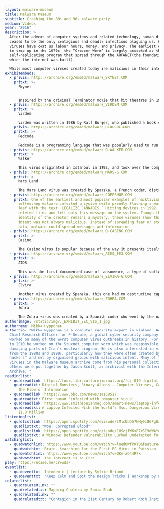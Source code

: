 ```yaml
---
layout: malware-museum
title: Malware Museum
subtitle: Crashing the 80s and 90s malware party
medium: Videos
year: "2016"
description: >
  After the advent of computer systems and related technology, human diseases
  ceased to be the only contagious and deadly infections plaguing us. Computer
  viruses have cost us labour hours, money, and privacy. The earliest ones began
  to crop up in the 1970s; the “Creeper Worm” is largely accepted as the first
  self-replicating program that spread through the ARPANET(the foundation on
  which the internet was built).

  While most computer viruses created today are malicious in their intent, many coders in the 1980s and 1990s sought to creatively express themselves or disseminate messages through viruses spread on the MS-DOS system. Mikko Hypponen, a computer security expert, has put together a large collection of interesting malware that now, devoid of any destructive potential, can be safely viewed and admired for their ingenuity, cheek, and imagination.
exhibitembeds:
  - privis: https://archive.org/embed/malware_SKYNET.COM
    pritxt: >-
      Skynet


      Inspired by the original Terminator movie that hit theatres in 1984, this virus significantly slows down the infected computer. This virus was perhaps a reference to AI, and how it may take over our world. As Jussi Parikka, Professor in Technological Culture & Aesthetics at the University of Southampton writes, “computer viruses almost provide their own version of speculative science fiction. They have even been discussed in research on the possibility of creating artificial life. The virus also slowly proclaimed, “I am a very kind virus,” and went on to tell the user that since they had a lot of work, it would slow their system down, almost as a favour.
  - privis: https://archive.org/embed/malware_VIRDEM.COM
    pritxt: >
      Virdem

      Virdem was written in 1986 by Ralf Burger, who published a book called Computer Viruses: A High-tech Disease. He wrote out the code for the virus in his book, and though it was (apparently) meant to be a demonstration of a virus, many virus writers took inspiration from it, leading to many malicious variants of Virdem. This malware took over the system and created a strobing, multi-coloured effect on the screen, making clear the computer had been infected.
  - privis: https://archive.org/embed/malware_REDCODE.COM
    pritxt: >-
      Redcode

      Redcode is a programming language that was popularly used to run the game Core War. The game was popularized by A. K. Dewdney in the 1980s through his articles in the Scientific American. The objective of this game is to overwrite your opponent’s code. Redcode is an esoteric programming language; these languages are created as jokes, as creative expression, or even to test the limits of programming. This malware shows the two opponents battling it out in Redcode, one ultimately defeating the other. There is a small community of programmers and coders who still play Core War, a testament to the difficulty and creativity that engages people even three decades later.
  - privis: https://archive.org/embed/malware_Q-WALKER.COM
    pritxt: >
      Walker

      This virus originated in Istanbul in 1992, and took over the computer. It featured a man strolling through the screen continuously. This character, people realized, was from the Commodore 64 game Bad Street Brawler—a wrestling game from the 1980s. Since the creator of this virus is unknown, there have been questions about why this particular character was written in, and what it may mean. A user was unable to do anything with the system as long as the man was walking through the screen. The visual quality of this malware is what makes it interesting to watch.
  - privis: https://archive.org/embed/malware_MARS-G.COM
    pritxt: >
      Mars Land

      The Mars Land virus was created by Spanska, a French coder, distributed in January, 1997. He created many viruses, though his aim was never to make them destructive. For him, the real challenge lay in making creative art through coding; destructive viruses were too easy to write. When run, the Mars virus displays a topographical map of Mars, with the text “coding a virus can be creative.” The group of viruses he created are together known as the Spanska viruses.
  - privis: https://archive.org/embed/malware_COFFSHOP.COM
    pritxt: One of the earliest and most popular examples of hacktivism, the
      coffeeshop malware infected a system while proudly flashing a marijuana
      leaf with the text ‘LEGALIZE CANNABIS.’ Hitting devices in 1992, the virus
      deleted files and left only this message on the system. Though the
      identity of the creator remains a mystery, these viruses show that the
      intent was not always malicious. Instead of spreading fear or stealing
      data, malware could spread messages and information
  - privis: https://archive.org/embed/malware_Q-CASINO.COM
    pritxt: >-
      Casino

      The Casino virus is popular because of the way it presents itself. It would infect MS-DOS systems through floppy disks and display the message “I have just destroyed the fat on your disk!!” It then let you gamble for your data: if you won, you could keep your files, but if you lost, they were deleted. While the virus certainly destroyed data and caused havoc, it makes for an interesting and fun simulation when stripped of its destructive potential. With language many would consider offensive, the casino virus draws in people because of its unique mode of infection. Casino became a real issue in the early 1990s, and the advice was to play the game to have a chance at retrieving your data.
  - privis: https://archive.org/embed/malware_AIDS_552.COM
    pritxt: >-
      AIDS

      This was the first documented case of ransomware, a type of software that infected a device until a sum of money was paid to remove it. In 1989, Harvard-trained evolutionary biologist Joseph L. Popp gave these ransomware infected disks to all 20,000 attendees of an international conference on HIV-AIDS. After a computer was rebooted 90 times, the malware would encrypt all the files, and ask for $189 to be paid for decryption. This history gave the virus its name—the AIDS trojan.
  - privis: https://archive.org/embed/malware_ELVIRA-G.COM
    pritxt: >-
      Elvira

      Another virus created by Spanska, this one had no destructive capabilities. Instead, it took over a system and replicated the popular Star Wars scrolling text effect. Elvira became widespread in the late 1990s. While the text on this virus is in Spanish, it was also written in French, and loosely translated to, “black and white girl from Paris, you make me feel alive.” It was supposedly written as an ode to Spanska’s girlfriend. Like the MarsLand virus, Elvira also has a mesmerizing, creative quality to it.
  - privis: https://archive.org/embed/malware_ZOHRA.COM
    pritxt: >
      Zohra

      The Zohra virus was created by a Spanish coder who went by the name ‘Wintermute.’  While the virus spread with stealth, it activated on the 14th of April of the year, and displayed random colours and flashes, ending with the message, “Zohra will live forever! Necromancy with her…”  To evade the anti-virus systems of the time, the Zohra virus did not infect files that included ‘TB,’ ‘AV,’ ‘SC,’ OR ‘IV’ in their path statement. Many anti-virus programs had these initials, and the virus could successfully propagate if it avoided them!
authorimage: /static/img/J_EXHIBIT_SEC_VIS_1.jpg
authorname: Mikko Hypponen
authorbio: "Mikko Hypponen is a computer security expert in Finland. He is the
  Chief Research Officer for F-Secure, a global cyber security company. He has
  worked on many of the worst computer virus outbreaks in history. For example,
  in 2010 he worked on the Stuxnet computer worm which was responsible for
  damaging parts of Iran’s nuclear program. He is also interested in viruses
  from the 1980s and 1990s, particularly how they were often created by “happy
  hackers” and not by organised groups with malicious intent. Many of the
  viruses in the Malware Museum archive come from his personal collection, while
  others were put together by Jason Scott, an archivist with the Internet
  Archive. "
readinglist:
  - quadreadlink: https://four.fibreculturejournal.org/fcj-019-digital-monsters-binary-aliens-%E2%80%93-computer-viruses-capitalism-and-the-flow-of-information/
    quadreadtxt: Digital Monsters, Binary Aliens – Computer Viruses, Capitalism and
      the Flow of Information
  - quadreadlink: https://www.bbc.com/news/10158517
    quadreadtxt: First human 'infected with computer virus'
  - quadreadlink: https://www.smithsonianmag.com/smart-news/laptop-infected-worlds-most-dangerous-viruses-sold-13-million-180972315/
    quadreadtxt: A Laptop Infected With the World’s Most Dangerous Viruses Sold for
      $1.3 Million
listeninglist:
  - quadlistlink: https://open.spotify.com/episode/1MlcUbD57NHy9i86FgUJSt
    quadlisttxt: "WoW: Corrupted Blood"
  - quadlistlink: https://open.spotify.com/episode/1H9zjfW6xP7xSI9dWAYq7K
    quadlisttxt: A Windows Defender Vulnerability Lurked Undetected for 12 Years
watchinglist:
  - quadwatchlink: https://www.youtube.com/watch?v=lnedOWfPKT0&feature=emb_imp_woyt
    quadwatchtxt: Brain--Searching for the First PC Virus in Pakistan
  - quadwatchlink: https://www.youtube.com/watch?v=QKe-aO44R7k
    quadwatchtxt: The Internet is on Fire
play: https://ncase.me/crowds/
eventlist:
  - quadeventtxt: Infodemic | Lecture by Sylvie Briand
  - quadeventtxt: "Keep Calm and Spot the Design Tricks | Workshop by Louise Hisayasu "
relatedlist:
  - quadrelatedlink: ""
    quadrelatedtxt: Mapping Cholera by Sonia Shah
  - quadrelatedlink: ""
    quadrelatedtxt: "Contagion in the 21st Century by Robert Koch Institute "
---
```


